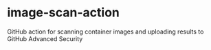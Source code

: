 # image-scan-action
GitHub action for scanning container images and uploading results to GitHub Advanced Security
